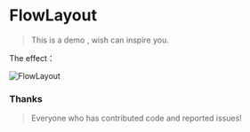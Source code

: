 # FlowLayout

> This is a demo , wish can inspire you.

The effect：

![FlowLayout](http://fanrunqi.github.io/images/FlowLayout/1.gif)


### Thanks

> Everyone who has contributed code and reported issues!
